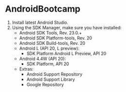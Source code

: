 AndroidBootcamp
===============

1. Install latest Android Studio.
2. Using the SDK Manager, make sure you have installed:
	- Android SDK Tools, Rev. 23.0.+
	- Android SDK Platform-tools, Rev. 20
	- Android SDK Build-tools, Rev. 20
	- Android L (API 20, L preview):
		- SDK Platform Android L Preview, API 20
	- Android 4.4W (API 20):
		- SDK Platform, API 20
	- Extras:
		- Android Support Repository
		- Android Support Library
		- Google Repository
